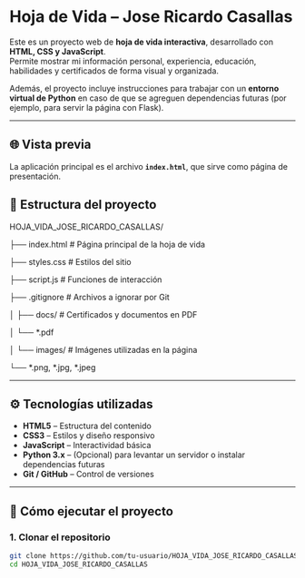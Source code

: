 # Hoja de Vida – Jose Ricardo Casallas

Este es un proyecto web de **hoja de vida interactiva**, desarrollado con **HTML, CSS y JavaScript**.  
Permite mostrar mi información personal, experiencia, educación, habilidades y certificados de forma visual y organizada.

Además, el proyecto incluye instrucciones para trabajar con un **entorno virtual de Python** en caso de que se agreguen dependencias futuras (por ejemplo, para servir la página con Flask).

---

## 🌐 Vista previa

La aplicación principal es el archivo **`index.html`**, que sirve como página de presentación.

## 📁 Estructura del proyecto

HOJA_VIDA_JOSE_RICARDO_CASALLAS/


├── index.html # Página principal de la hoja de vida

├── styles.css # Estilos del sitio

├── script.js # Funciones de interacción

├── .gitignore # Archivos a ignorar por Git

│
├── docs/ # Certificados y documentos en PDF

│ └── *.pdf

│
└── images/ # Imágenes utilizadas en la página

└── *.png, *.jpg, *.jpeg


---

## ⚙️ Tecnologías utilizadas

- **HTML5** – Estructura del contenido
- **CSS3** – Estilos y diseño responsivo
- **JavaScript** – Interactividad básica
- **Python 3.x** – (Opcional) para levantar un servidor o instalar dependencias futuras
- **Git / GitHub** – Control de versiones

---

## 🚀 Cómo ejecutar el proyecto

### 1. Clonar el repositorio
```bash
git clone https://github.com/tu-usuario/HOJA_VIDA_JOSE_RICARDO_CASALLAS.git
cd HOJA_VIDA_JOSE_RICARDO_CASALLAS
